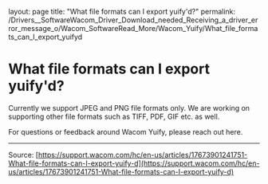 layout: page
title: "What file formats can I export yuify'd?"
permalink: /Drivers__SoftwareWacom_Driver_Download_needed_Receiving_a_driver_error_message_o/Wacom_SoftwareRead_More/Wacom_Yuify/What_file_formats_can_I_export_yuifyd

# What file formats can I export yuify'd?

Currently we support JPEG and PNG file formats only. We are working on supporting other file formats such as TIFF, PDF, GIF etc. as well.


For questions or feedback around Wacom Yuify, please reach out here.

---
Source: [https://support.wacom.com/hc/en-us/articles/17673901241751-What-file-formats-can-I-export-yuify-d](https://support.wacom.com/hc/en-us/articles/17673901241751-What-file-formats-can-I-export-yuify-d)
